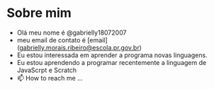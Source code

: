  # Sobre mim
 - Olá meu nome é @gabrielly18072007
- meu email de contato é [email] (gabrielly.morais.ribeiro@escola.pr.gov.br)
- Eu estou interessada em aprender a programa novas linguagens.
- Eu estou aprendendo a programar recentemente a linguagem de JavaScrpt e Scratch
- 📫 How to reach me ...

<!---
gabrielly18072007/gabrielly18072007 is a ✨ special ✨ repository because its `README.md` (this file) appears on your GitHub profile.
You can click the Preview link to take a look at your changes.
--->
